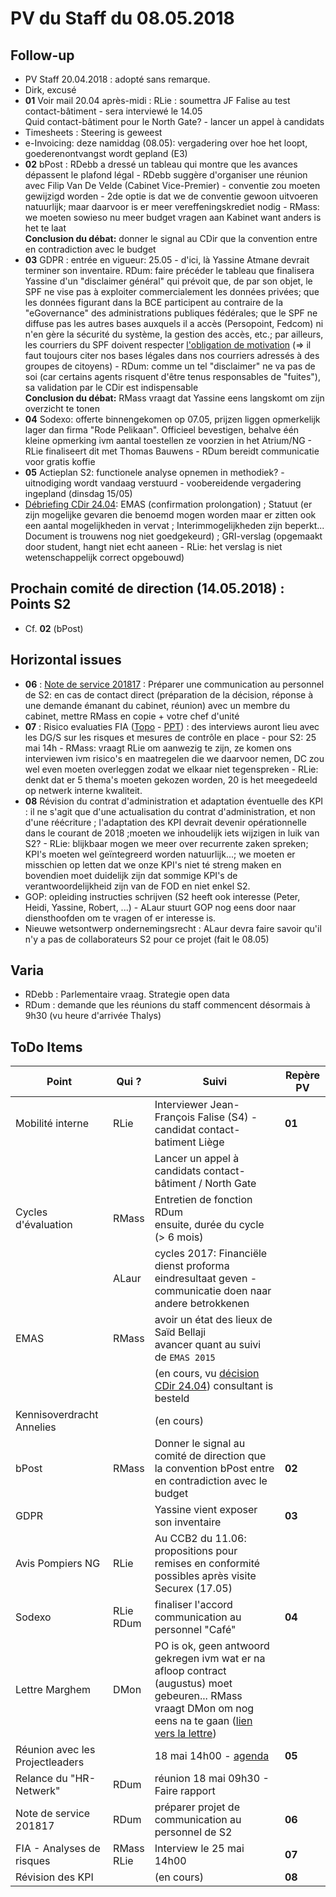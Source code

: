 <link rel="stylesheet" href="https://newdevprojects.github.io/S2/S2.css">

# PV du Staff du 08.05.2018

## Follow-up 

* PV Staff 20.04.2018 : adopté sans remarque.
* Dirk, excusé
* **01** Voir mail 20.04 après-midi : RLie : soumettra JF Falise au test contact-bâtiment - sera interviewé le 14.05<br>Quid contact-bâtiment pour le North Gate? - lancer un appel à candidats
* Timesheets : Steering is geweest
* e-Invoicing: deze namiddag (08.05): vergadering over hoe het loopt, goederenontvangst wordt gepland (E3)
* **02** bPost : RDebb a dressé un tableau qui montre que les avances dépassent le plafond légal - RDebb suggère d'organiser une réunion avec Filip Van De Velde (Cabinet Vice-Premier) - conventie zou moeten gewijzigd worden - 2de optie is dat we de conventie gewoon uitvoeren natuurlijk; maar daarvoor is er meer vereffeningskrediet nodig - RMass: we moeten sowieso nu meer budget vragen aan Kabinet want anders is het te laat<br><b>Conclusion du débat:</b> donner le signal au CDir que la convention entre en contradiction avec le budget 
* **03** GDPR : entrée en vigueur: 25.05 - d'ici, là Yassine Atmane devrait terminer son inventaire. RDum: faire précéder le tableau que finalisera Yassine d'un "disclaimer général" qui prévoit que, de par son objet, le SPF ne vise pas à exploiter commercialement les données privées; que les données figurant dans la BCE participent au contraire de la "eGovernance" des administrations publiques fédérales; que le SPF ne diffuse pas les autres bases auxquels il a accès (Persopoint, Fedcom) ni n'en gère la sécurité du système, la gestion des accès, etc.; par ailleurs, les courriers du SPF doivent respecter [l'obligation de motivation](http://www.ejustice.just.fgov.be/cgi_loi/change_lg.pl?language=fr&la=F&nm=1991000416) (=&gt; il faut toujours citer nos bases légales dans nos courriers adressés à des groupes de citoyens) - RDum: comme un tel "disclaimer" ne va pas de soi (car certains agents risquent d'être tenus responsables de "fuites"), sa validation par le CDir est indispensable<br><b>Conclusion du débat:</b> RMass vraagt dat Yassine eens langskomt om zijn overzicht te tonen 
* **04**  Sodexo: offerte binnengekomen op 07.05, prijzen liggen opmerkelijk lager dan firma "Rode Pelikaan". Officieel bevestigen, behalve één kleine opmerking ivm aantal toestellen ze voorzien in het Atrium/NG - RLie finaliseert dit met Thomas Bauwens - RDum bereidt communicatie voor gratis koffie
* **05**  Actieplan S2: functionele analyse opnemen in methodiek? - uitnodiging wordt vandaag verstuurd - voobereidende vergadering ingepland (dinsdag 15/05)
* [Débriefing CDir 24.04](https://newdevprojects.github.io/S2/Staff/20180424_Adm_FR.pdf): EMAS (confirmation prolongation) ; Statuut (er zijn mogelijke gevaren die benoemd mogen worden maar er zitten ook een aantal mogelijkheden in vervat ; Interimmogelijkheden zijn beperkt... Document is trouwens nog niet goedgekeurd) ; GRI-verslag (opgemaakt door student, hangt niet echt aaneen - RLie: het verslag is niet wetenschappelijk correct opgebouwd)

## Prochain comité de direction (14.05.2018) : Points S2

* Cf. **02** (bPost)

## Horizontal issues

* **06** : [Note de service 201817](http://workplaces2010.internal.economie.fgov.be/sites/support/StaffS2/Staffmeeting/Dienstnota_201817_communic_Cabinet_Minist.pdf) : Préparer une communication au personnel de S2: en cas de contact direct (préparation de la décision, réponse à une demande émanant du cabinet, réunion) avec un membre du cabinet, mettre RMass en copie + votre chef d'unité
* **07** : Risico evaluaties FIA ([Topo](http://workplaces2010.internal.economie.fgov.be/sites/support/StaffS2/Staffmeeting/FIA_risico_evaluaties.pdf) - [PPT](http://workplaces2010.internal.economie.fgov.be/sites/support/DCCD/Shared%20Documents/20180424_FIA_Kick-off%20FOD%20ECO%20Finaal.pptx)) : des interviews auront lieu avec les DG/S sur les risques et mesures de contrôle en place - pour S2: 25 mai 14h - RMass: vraagt RLie om aanwezig te zijn, ze komen ons interviewen ivm risico's en maatregelen die we daarvoor nemen, DC zou wel even moeten overleggen zodat we elkaar niet tegenspreken - RLie: denkt dat er 5 thema's moeten gekozen worden, 20 is het meegedeeld op netwerk interne kwaliteit.
* **08** Révision du contrat d'administration et adaptation éventuelle des KPI :  il ne s'agit que d'une actualisation du contrat d'administration, et non d'une réécriture ; l'adaptation des KPI devrait devenir opérationnelle dans le courant de 2018 ;moeten we inhoudelijk iets wijzigen in luik van S2? - RLie: blijkbaar mogen we meer over recurrente zaken spreken; KPI's moeten wel geïntegreerd worden natuurlijk...; we moeten er misschien op letten dat we onze KPI's niet té streng maken en bovendien moet duidelijk zijn dat sommige KPI's de verantwoordelijkheid zijn van de FOD en niet enkel S2.
* GOP: opleiding instructies schrijven (S2 heeft ook interesse (Peter, Heidi, Yassine, Robert, ...) - ALaur stuurt GOP nog eens door naar diensthoofden om te vragen of er interesse is.
* Nieuwe wetsontwerp ondernemingsrecht : ALaur devra faire savoir qu'il n'y a pas de collaborateurs S2 pour ce projet (fait le 08.05)

## Varia

* RDebb : Parlementaire vraag. Strategie open data
* RDum : demande que les réunions du staff commencent désormais à 9h30 (vu heure d'arrivée Thalys)

## ToDo Items

| Point | Qui ? | Suivi | Repère PV |
| --- | --- | --- | --- |
| Mobilité interne  | RLie | Interviewer Jean-François Falise (S4) - candidat contact-batiment Liège | **01** |
| &nbsp;  | &nbsp; | Lancer un appel à candidats contact-bâtiment / North Gate | &nbsp; |
| Cycles d'évaluation |  RMass | Entretien de fonction RDum<br>ensuite, durée du cycle (> 6 mois) |
| &nbsp; |  ALaur | cycles 2017:  Financiële dienst proforma eindresultaat geven - communicatie doen naar andere betrokkenen | &nbsp; |
| EMAS | RMass | avoir un état des lieux de Saïd Bellaji<br>avancer quant au suivi de `EMAS 2015` |
| &nbsp; | &nbsp; | (en cours, vu [décision CDir 24.04](https://newdevprojects.github.io/S2/Staff/20180424_Adm_FR.pdf)) consultant is besteld | &nbsp; |
| Kennisoverdracht Annelies | &nbsp; | (en cours) |
| bPost | RMass | Donner le signal au comité de direction que la convention bPost entre en contradiction avec le budget | **02** |
| GDPR | &nbsp; | Yassine vient exposer son inventaire | **03** |
| Avis Pompiers NG | RLie | Au CCB2 du 11.06: propositions pour remises en conformité possibles après visite Securex (17.05) |
| Sodexo | RLie<br>RDum | finaliser l'accord<br>communication au personnel "Café" | **04** |
| Lettre Marghem | DMon | PO is ok, geen antwoord gekregen ivm wat er na afloop contract (augustus) moet gebeuren... RMass vraagt DMon om nog eens na te gaan ([lien vers la lettre](http://workplaces2010.internal.economie.fgov.be/sites/support/StaffS2/Staffmeeting/20180420-Varia-Commandes-accord-cadre-SJurE2.pdf)) | &nbsp; |
| Réunion avec les Projectleaders | &nbsp; | 18 mai 14h00 - [agenda](https://newdevprojects.github.io/S2/Liste_projets.html) | **05** |
| Relance du "HR-Netwerk" | RDum | réunion 18 mai 09h30 - Faire rapport | &nbsp; |
| Note de service 201817 | RDum | préparer projet de communication au personnel de S2 | **06** |
| FIA - Analyses de risques | RMass<br>RLie | Interview le 25 mai 14h00 | **07** |
| Révision des KPI | &nbsp; | (en cours) | **08** |



